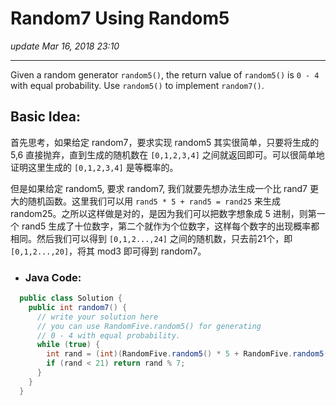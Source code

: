 # Random7 Using Random5
_update Mar 16, 2018  23:10_

---
Given a random generator `random5()`, the return value of `random5()` is `0 - 4` with equal probability. Use `random5()` to implement `random7()`.

## Basic Idea:
首先思考，如果给定 random7，要求实现 random5 其实很简单，只要将生成的 5,6 直接抛弃，直到生成的随机数在 `[0,1,2,3,4]` 之间就返回即可。可以很简单地证明这里生成的 `[0,1,2,3,4]` 是等概率的。

但是如果给定 random5, 要求 random7, 我们就要先想办法生成一个比 rand7 更大的随机函数。这里我们可以用 `rand5 * 5 + rand5 = rand25` 来生成 random25。之所以这样做是对的，是因为我们可以把数字想象成 5 进制，则第一个 rand5 生成了十位数字，第二个就作为个位数字，这样每个数字的出现概率都相同。然后我们可以得到 `[0,1,2...,24]` 之间的随机数，只去前21个，即 `[0,1,2...,20]`，将其 mod3 即可得到 random7。

* ### Java Code:
```java
  public class Solution {
    public int random7() {
      // write your solution here
      // you can use RandomFive.random5() for generating
      // 0 - 4 with equal probability.
      while (true) {
        int rand = (int)(RandomFive.random5() * 5 + RandomFive.random5());
        if (rand < 21) return rand % 7;
      }
    }
  }
```